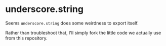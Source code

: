 # underscore.string

Seems `underscore.string` does some weirdness to export itself.

Rather than troubleshoot that, I'll simply fork the little code we actually use from this repository.
